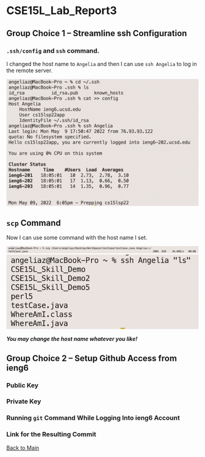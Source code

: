 # CSE15L_Lab_Report3

## Group Choice 1 – Streamline ssh Configuration

### `.ssh/config` and `ssh` command.

I changed the host name to `Angelia` and then I can use `ssh Angelia` to log in the remote server.

![Choice1](ChangeHostName.png)

## `scp` Command

Now I can use some command with the host name I set.

![scp](Angelia_scp.png)
![ls](Angelia_ls.png)

***You may change the host name whatever you like!***

## Group Choice 2 – Setup Github Access from ieng6

### Public Key

### Private Key

### Running `git` Command While Logging Into ieng6 Account

### Link for the Resulting Commit

[Back to Main](https://angeliazddl.github.io/CSE15L_Lab_Report/)